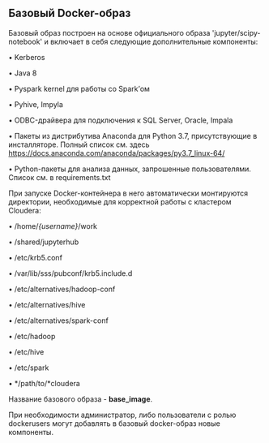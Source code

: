 ## Базовый Docker-образ
Базовый образ построен на основе официального образа 'jupyter/scipy-notebook' и включает в себя следующие дополнительные компоненты:

•	Kerberos

•	Java 8

•	Pyspark kernel для работы cо Spark’ом

•	Pyhive, Impyla

•	ODBC-драйвера для подключения к SQL Server, Oracle, Impala

•	Пакеты из дистрибутива Anaconda для Python 3.7, присутствующие в инсталляторе. Полный список см. здесь https://docs.anaconda.com/anaconda/packages/py3.7_linux-64/ 

•	Python-пакеты для анализа данных, запрошенные пользователями. Список см. в requirements.txt

При запуске Docker-контейнера в него автоматически монтируются директории, необходимые для корректной работы с кластером Cloudera:

•	/home/*{username}*/work

•	/shared/jupyterhub

•	/etc/krb5.conf

•	/var/lib/sss/pubconf/krb5.include.d

•	/etc/alternatives/hadoop-conf

•	/etc/alternatives/hive

•	/etc/alternatives/spark-conf

•	/etc/hadoop

•	/etc/hive

•	/etc/spark

•	*/path/to/*cloudera

Название базового образа  - **base_image**.

При необходимости администратор, либо пользователи с ролью dockerusers могут добавлять в базовый docker-образ новые компоненты. 
